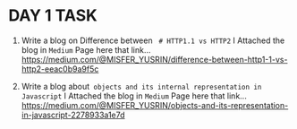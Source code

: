 # DAY 1 TASK

1. Write a blog on Difference between  ` # HTTP1.1 vs HTTP2`
   I Attached the blog in `Medium` Page here that link... https://medium.com/@MISFER_YUSRIN/difference-between-http1-1-vs-http2-eeac0b9a9f5c

2. Write a blog about` objects and its internal representation in       Javascript`
    I Attached the blog in `Medium` Page here that link... https://medium.com/@MISFER_YUSRIN/objects-and-its-representation-in-javascript-2278933a1e7d
